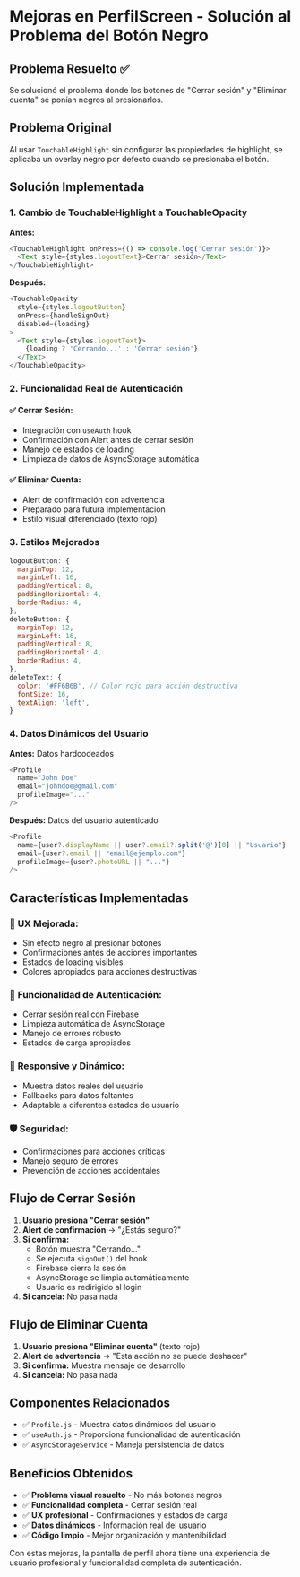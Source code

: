# Mejoras en PerfilScreen - Solución al Problema del Botón Negro

## Problema Resuelto ✅

Se solucionó el problema donde los botones de "Cerrar sesión" y "Eliminar cuenta" se ponían negros al presionarlos.

## Problema Original

Al usar `TouchableHighlight` sin configurar las propiedades de highlight, se aplicaba un overlay negro por defecto cuando se presionaba el botón.

## Solución Implementada

### 1. Cambio de TouchableHighlight a TouchableOpacity

**Antes:**
```javascript
<TouchableHighlight onPress={() => console.log('Cerrar sesión')}>
  <Text style={styles.logoutText}>Cerrar sesión</Text>
</TouchableHighlight>
```

**Después:**
```javascript
<TouchableOpacity 
  style={styles.logoutButton} 
  onPress={handleSignOut}
  disabled={loading}
>
  <Text style={styles.logoutText}>
    {loading ? 'Cerrando...' : 'Cerrar sesión'}
  </Text>
</TouchableOpacity>
```

### 2. Funcionalidad Real de Autenticación

#### ✅ **Cerrar Sesión:**
- Integración con `useAuth` hook
- Confirmación con Alert antes de cerrar sesión
- Manejo de estados de loading
- Limpieza de datos de AsyncStorage automática

#### ✅ **Eliminar Cuenta:**
- Alert de confirmación con advertencia
- Preparado para futura implementación
- Estilo visual diferenciado (texto rojo)

### 3. Estilos Mejorados

```javascript
logoutButton: {
  marginTop: 12,
  marginLeft: 16,
  paddingVertical: 8,
  paddingHorizontal: 4,
  borderRadius: 4,
},
deleteButton: {
  marginTop: 12,
  marginLeft: 16,
  paddingVertical: 8,
  paddingHorizontal: 4,
  borderRadius: 4,
},
deleteText: {
  color: '#FF6B6B', // Color rojo para acción destructiva
  fontSize: 16,
  textAlign: 'left',
}
```

### 4. Datos Dinámicos del Usuario

**Antes:** Datos hardcodeados
```javascript
<Profile
  name="John Doe"
  email="johndoe@gmail.com"
  profileImage="..."
/>
```

**Después:** Datos del usuario autenticado
```javascript
<Profile
  name={user?.displayName || user?.email?.split('@')[0] || "Usuario"}
  email={user?.email || "email@ejemplo.com"}
  profileImage={user?.photoURL || "..."}
/>
```

## Características Implementadas

### 🎯 **UX Mejorada:**
- Sin efecto negro al presionar botones
- Confirmaciones antes de acciones importantes
- Estados de loading visibles
- Colores apropiados para acciones destructivas

### 🔐 **Funcionalidad de Autenticación:**
- Cerrar sesión real con Firebase
- Limpieza automática de AsyncStorage
- Manejo de errores robusto
- Estados de carga apropiados

### 📱 **Responsive y Dinámico:**
- Muestra datos reales del usuario
- Fallbacks para datos faltantes
- Adaptable a diferentes estados de usuario

### 🛡️ **Seguridad:**
- Confirmaciones para acciones críticas
- Manejo seguro de errores
- Prevención de acciones accidentales

## Flujo de Cerrar Sesión

1. **Usuario presiona "Cerrar sesión"**
2. **Alert de confirmación** → "¿Estás seguro?"
3. **Si confirma:**
   - Botón muestra "Cerrando..."
   - Se ejecuta `signOut()` del hook
   - Firebase cierra la sesión
   - AsyncStorage se limpia automáticamente
   - Usuario es redirigido al login
4. **Si cancela:** No pasa nada

## Flujo de Eliminar Cuenta

1. **Usuario presiona "Eliminar cuenta"** (texto rojo)
2. **Alert de advertencia** → "Esta acción no se puede deshacer"
3. **Si confirma:** Muestra mensaje de desarrollo
4. **Si cancela:** No pasa nada

## Componentes Relacionados

- ✅ `Profile.js` - Muestra datos dinámicos del usuario
- ✅ `useAuth.js` - Proporciona funcionalidad de autenticación
- ✅ `AsyncStorageService` - Maneja persistencia de datos

## Beneficios Obtenidos

- ✅ **Problema visual resuelto** - No más botones negros
- ✅ **Funcionalidad completa** - Cerrar sesión real
- ✅ **UX profesional** - Confirmaciones y estados de carga
- ✅ **Datos dinámicos** - Información real del usuario
- ✅ **Código limpio** - Mejor organización y mantenibilidad

Con estas mejoras, la pantalla de perfil ahora tiene una experiencia de usuario profesional y funcionalidad completa de autenticación.
